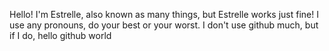 Hello! I'm Estrelle, also known as many things, but Estrelle works just fine!
I use any pronouns, do your best or your worst.
I don't use github much, but if I do, hello github world

<!---
Estrelle-Skies/Estrelle-Skies is a ✨ special ✨ repository because its `README.md` (this file) appears on your GitHub profile.
You can click the Preview link to take a look at your changes.
--->
